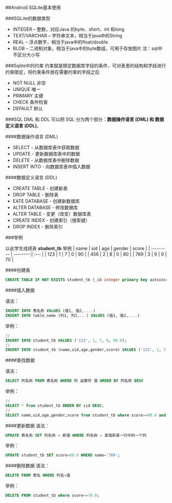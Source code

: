 ##Android SQLite基本使用


###SQLite的数据类型

+ INTEGER – 整数，对应Java 的byte、short、int 和long
+ TEXT/VARCHAR – 字符串文本，相当于java中的String
+ REAL – 浮点数字，相当于java中的float/double
+ BLOB – 二进制对象，相当于java中的byte数组，可用于存放图片
注：sql中不区分大小写

###Sqlite中的约束
约束就是限定数据库字段的条件，可对表里的结构和字段进行约束限定，将约束条件放在需要约束的字段之后

+ NOT NULL 非空
+ UNIQUE 唯一
+ PRIMARY 主键
+ CHECK 条件检查
+ DEFAULT 默认

###SQL DML 和 DDL
可以把 SQL 分为两个部分：**数据操作语言 (DML) 和 数据定义语言 (DDL)**。 

####数据操作语言 (DML) 

+ SELECT - 从数据库表中获取数据
+ UPDATE - 更新数据库表中的数据
+ DELETE - 从数据库表中删除数据
+ INSERT INTO - 向数据库表中插入数据

####数据定义语言 (DDL)

+ CREATE TABLE - 创建新表
+ DROP TABLE - 删除表
+ EATE DATABASE - 创建新数据库
+ ALTER DATABASE - 修改数据库
+ ALTER TABLE - 变更（改变）数据库表
+ CREATE INDEX - 创建索引（搜索键）
+ DROP INDEX - 删除索引

###举例

以此学生成绩表 **student_tb** 举例
| name | sid | age | gender | score |
| :-------- | --------:| :--: |
| 123 | 1 | 7 | 0 | 90 |
| 456 | 2 | 8 | 0 | 80 |
| 789 | 3 | 9 | 0 | 70 |

####创建表
```sql
CREATE TABLE IF NOT EXISTS student_tb (_id integer primary key autoincrement,name varchar(255),sid INTEGER,age INTEGER,gender INTEGER,score REAL);
```
####插入数据

语法：
```sql
INSERT INTO 表名称 VALUES (值1, 值2,....)
INSERT INTO table_name (列1, 列2,...) VALUES (值1, 值2,....)
```
举例：
```sql
//
INSERT INTO student_tb VALUES ('123', 1, 7, 0, 90.0);
//
INSERT INTO student_tb (name,sid,age,gender,score) VALUES ('123', 1, 7, 0, 90.0);
```

####查找数据

语法：

```sql
SELECT 列名称 FROM 表名称 WHERE 列 运算符 值 ORDER BY 列名称 DESC
```
举例：

```sql
//
SELECT * from student_tb ORDER BY sid DESC;
//
SELECT name,sid,age,gender,score from student_tb where score>=80.0 and age<=10 ORDER BY sid DESC;
```

####更新数据
语法：
```sql
UPDATE 表名称 SET 列名称 = 新值 WHERE 列名称 = 某值新某一行中的一个列
```
举例：
```sql
UPDATE student_tb SET score=80.0 WHERE name='789';
```

####删除数据
语法：
```sql
DELETE FROM 表名 WHERE 列名=值
```
举例：
```sql
DELETE FROM student_tb where score<=70.0;
```
